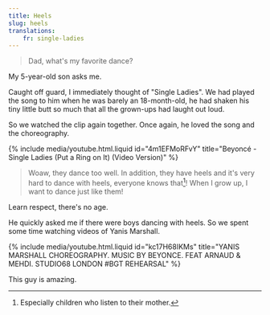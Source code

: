 ```yaml
---
title: Heels
slug: heels
translations:
    fr: single-ladies
---
```


> Dad, what's my favorite dance?

My 5-year-old son asks me.

Caught off guard, I immediately thought of "Single Ladies". We had played the song to him when he was barely an 18-month-old, he had shaken his tiny little butt so much that all the grown-ups had laught out loud.

So we watched the clip again together. Once again, he loved the song and the choreography.

{% include media/youtube.html.liquid id="4m1EFMoRFvY" title="Beyoncé - Single Ladies (Put a Ring on It) (Video Version)" %}

> Woaw, they dance too well. In addition, they have heels and it's very hard to dance with heels, everyone knows that[^heels]! When I grow up, I want to dance just like them!

[^heels]: Especially children who listen to their mother.

Learn respect, there's no age.

He quickly asked me if there were boys dancing with heels. So we spent some time watching videos of Yanis Marshall.

{% include media/youtube.html.liquid id="kc17H68IKMs" title="YANIS MARSHALL CHOREOGRAPHY. MUSIC BY BEYONCE. FEAT ARNAUD & MEHDI. STUDIO68 LONDON #BGT REHEARSAL" %}

This guy is amazing.
